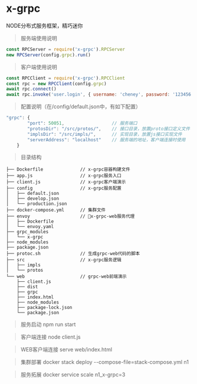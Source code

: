 # x-grpc
NODE分布式服务框架，精巧迷你

>服务端使用说明
```javascript
const RPCServer = require('x-grpc').RPCServer
new RPCServer(config.grpc).run()
```

>客户端使用说明
```javascript
const RPCClient = require('x-grpc').RPCClient
const rpc = new RPCClient(config.grpc)
await rpc.connect()
await rpc.invoke('user.login', { username: 'cheney', password: '123456' })
```

>配置说明（在/config/default.json中，有如下配置）
```javascript
"grpc": {
        "port": 50051,                  // 服务端口
        "protosDir": "/src/protos/",    // 接口目录，放置proto接口定义文件
        "implsDir": "/src/impls/",      // 实现目录，放置js接口实现文件
        "serverAddress": "localhost"    // 服务端的地址，客户端连接时使用
    }
```

>目录结构
```
├── Dockerfile              // x-grpc容器构建文件
├── app.js                  // x-grpc服务入口
├── client.js               // x-grpc客户端演示
├── config                  // x-grpc服务配置
│   ├── default.json
│   ├── develop.json
│   └── production.json
├── docker-compose.yml      // 集群文件
├── envoy                   // x-grpc-web服务代理
│   ├── Dockerfile
│   └── envoy.yaml
├── grpc_modules
│   └── x-grpc
├── node_modules
├── package.json
├── protoc.sh               // 生成grpc-web代码的脚本
├── src                     // x-grpc服务逻辑
│   ├── impls
│   └── protos
└── web                     // grpc-web前端演示
    ├── client.js
    ├── dist
    ├── grpc
    ├── index.html
    ├── node_modules
    ├── package-lock.json
    └── package.json
```

>服务启动
npm run start

>客户端连接
node client.js

>WEB客户端连接
serve web/index.html

>集群部署
docker stack deploy --compose-file=stack-compose.yml n1

>服务拓展
docker service scale n1_x-grpc=3